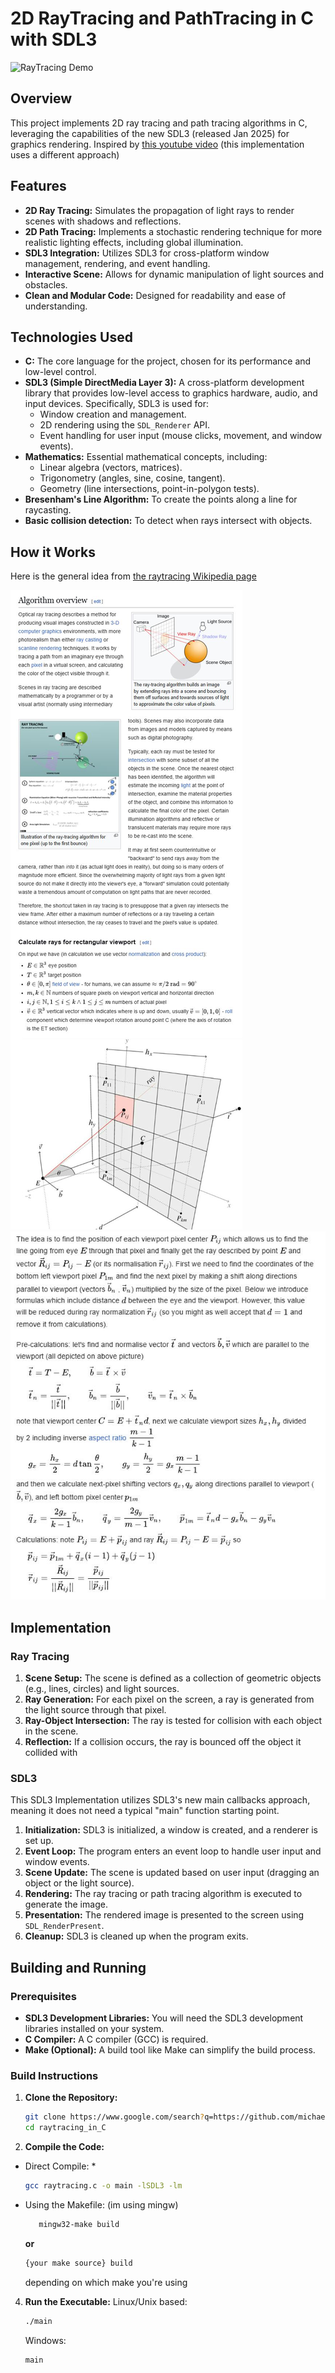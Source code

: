 # 2D RayTracing and PathTracing in C with SDL3

![RayTracing Demo](https://github.com/michaelrzg/raytracing_in_C/blob/main/Screenshots/Raytracing_demo.png)

## Overview

This project implements 2D ray tracing and path tracing algorithms in C, leveraging the capabilities of the new SDL3 (released Jan 2025) for graphics rendering.
Inspired by [this youtube video](https://www.youtube.com/@HirschDaniel) (this implementation uses a different approach)
## Features

* **2D Ray Tracing:** Simulates the propagation of light rays to render scenes with shadows and reflections.
* **2D Path Tracing:** Implements a stochastic rendering technique for more realistic lighting effects, including global illumination.
* **SDL3 Integration:** Utilizes SDL3 for cross-platform window management, rendering, and event handling.
* **Interactive Scene:** Allows for dynamic manipulation of light sources and obstacles.
* **Clean and Modular Code:** Designed for readability and ease of understanding.

## Technologies Used

* **C:** The core language for the project, chosen for its performance and low-level control.
* **SDL3 (Simple DirectMedia Layer 3):** A cross-platform development library that provides low-level access to graphics hardware, audio, and input devices. Specifically, SDL3 is used for:
    * Window creation and management.
    * 2D rendering using the `SDL_Renderer` API.
    * Event handling for user input (mouse clicks, movement, and window events).
* **Mathematics:** Essential mathematical concepts, including:
    * Linear algebra (vectors, matrices).
    * Trigonometry (angles, sine, cosine, tangent).
    * Geometry (line intersections, point-in-polygon tests).
* **Bresenham's Line Algorithm:** To create the points along a line for raycasting.
* **Basic collision detection:** To detect when rays intersect with objects.

## How it Works
Here is the general idea from [the raytracing Wikipedia page](https://en.wikipedia.org/wiki/Ray_tracing_(graphics))


![Alg overview](https://github.com/michaelrzg/raytracing_in_C/blob/main/Screenshots/Algorithm_Overview_Wiki.JPG)
![General Guide Wiki](https://github.com/michaelrzg/raytracing_in_C/blob/main/Screenshots/Math_Explained_Wiki.JPG)
## Implementation
### Ray Tracing

1.  **Scene Setup:** The scene is defined as a collection of geometric objects (e.g., lines, circles) and light sources.
2.  **Ray Generation:** For each pixel on the screen, a ray is generated from the light source through that pixel.
3.  **Ray-Object Intersection:** The ray is tested for collision with each object in the scene.
5.  **Reflection:** If a collision occurs, the ray is bounced off the object it collided with



### SDL3  
This SDL3 Implementation utilizes SDL3's new main callbacks approach, meaning it does not need a typical "main" function starting point.

1.  **Initialization:** SDL3 is initialized, a window is created, and a renderer is set up.
2.  **Event Loop:** The program enters an event loop to handle user input and window events.
3.  **Scene Update:** The scene is updated based on user input (dragging an object or the light source).
4.  **Rendering:** The ray tracing or path tracing algorithm is executed to generate the image.
5.  **Presentation:** The rendered image is presented to the screen using `SDL_RenderPresent`.
6.  **Cleanup:** SDL3 is cleaned up when the program exits.

## Building and Running

### Prerequisites

* **SDL3 Development Libraries:** You will need the SDL3 development libraries installed on your system.
* **C Compiler:** A C compiler (GCC) is required.
* **Make (Optional):** A build tool like Make can simplify the build process.

### Build Instructions

1.  **Clone the Repository:**
    ```bash
    git clone https://www.google.com/search?q=https://github.com/michaelrzg/raytracing_in_C.git
    cd raytracing_in_C
    ```
2.  **Compile the Code:**
   * Direct Compile: *
        ```bash
        gcc raytracing.c -o main -lSDL3 -lm
        ```
    
   * Using the Makefile: 
  (im using mingw)
     ```bash
        mingw32-make build
        ```
  
     **or**
        ```bash
        {your make source} build
        ```
        depending on which make you're using
4.  **Run the Executable:**
   Linux/Unix based:
    ```bash
    ./main
    ```
    Windows:
     ```bash
    main
    ```
